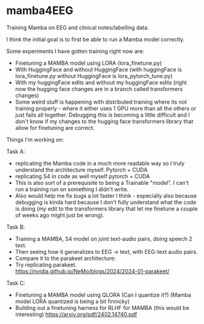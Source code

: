 # mamba4EEG
Training Mamba on EEG and clinical notes/labelling data. 

I think the initial goal is to first be able to run a Mamba model correctly. 

Some experiments I have gotten training right now are: 
- Finetuning a MAMBA model using LORA (lora_finetune.py)
- With HuggingFace and without HuggingFace (with huggingFace is lora_finetune.py without HuggingFace is lora_pytorch_tune.py)
- With my huggingFace edits and without my huggingFace edits (right now the hugging face changes are in a branch called transformers changes)
- Some weird stuff is happening with distributed training where its not training properly - where it either uses 1 GPU more than all the others or just fails all together. Debugging this is becoming a little difficult and I don't know if my changes to the hugging face transformers library that allow for finetuning are correct. 

Things I'm working on: 

Task A: 
- replicating the Mamba code in a much more readable way so I truly understand the architecture myself. Pytorch + CUDA
- replicating S4 in code as well myself pytorch + CUDA 
- This is also sort of a prerequisite to being a Trainable "model". I can't run a training run on something I didn't write. 
- Also would help me fix bugs a lot faster I think - especially also because debugging is kinda hard because I don't fully understand what the code is doing (my edit to the transformers library that let me finetune a couple of weeks ago might just be wrong). 

Task B: 
- Training a MAMBA, S4 model on joint text-audio pairs, doing speech 2 text.
- Then seeing how it generalizes to EEG -> text, with EEG-text audio pairs. 
- Compare it to the parakeet architecture:
- Try replicating parakeet.  
https://nvidia.github.io/NeMo/blogs/2024/2024-01-parakeet/

Task C: 
- Finetuning a MAMBA model using QLORA (Can I quantize it?) (Mamba model LORA quantized is being a bit finnicky)
- Building out a finetuning harness for RLHF for MAMBA (this would be interesting) 
https://arxiv.org/pdf/2402.14740.pdf


